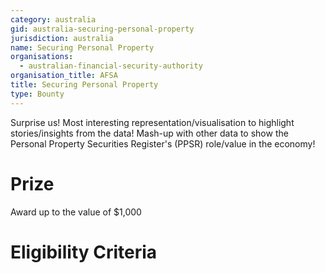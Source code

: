```yaml
---
category: australia
gid: australia-securing-personal-property
jurisdiction: australia
name: Securing Personal Property
organisations:
  - australian-financial-security-authority
organisation_title: AFSA
title: Securing Personal Property
type: Bounty
---
```


Surprise us! Most interesting representation/visualisation to highlight stories/insights from the data! Mash-up with other data to show the Personal Property Securities Register's (PPSR) role/value in the economy!

# Prize
Award up to the value of $1,000

# Eligibility Criteria
